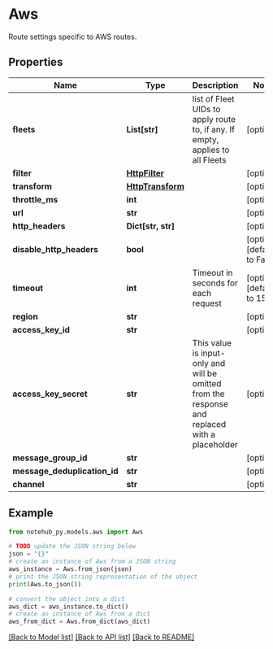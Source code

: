 # Aws

Route settings specific to AWS routes.

## Properties

Name | Type | Description | Notes
------------ | ------------- | ------------- | -------------
**fleets** | **List[str]** | list of Fleet UIDs to apply route to, if any.  If empty, applies to all Fleets | [optional] 
**filter** | [**HttpFilter**](HttpFilter.md) |  | [optional] 
**transform** | [**HttpTransform**](HttpTransform.md) |  | [optional] 
**throttle_ms** | **int** |  | [optional] 
**url** | **str** |  | [optional] 
**http_headers** | **Dict[str, str]** |  | [optional] 
**disable_http_headers** | **bool** |  | [optional] [default to False]
**timeout** | **int** | Timeout in seconds for each request | [optional] [default to 15]
**region** | **str** |  | [optional] 
**access_key_id** | **str** |  | [optional] 
**access_key_secret** | **str** | This value is input-only and will be omitted from the response and replaced with a placeholder | [optional] 
**message_group_id** | **str** |  | [optional] 
**message_deduplication_id** | **str** |  | [optional] 
**channel** | **str** |  | [optional] 

## Example

```python
from notehub_py.models.aws import Aws

# TODO update the JSON string below
json = "{}"
# create an instance of Aws from a JSON string
aws_instance = Aws.from_json(json)
# print the JSON string representation of the object
print(Aws.to_json())

# convert the object into a dict
aws_dict = aws_instance.to_dict()
# create an instance of Aws from a dict
aws_from_dict = Aws.from_dict(aws_dict)
```
[[Back to Model list]](../README.md#documentation-for-models) [[Back to API list]](../README.md#documentation-for-api-endpoints) [[Back to README]](../README.md)


